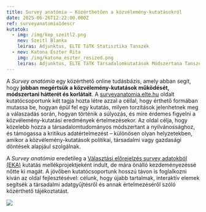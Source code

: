 ```yaml
---
title: Survey anatómia – Közérthetően a közvélemény-kutatásokról
date: 2025-06-26T12:22:00.000Z
ref: surveyanatomia1descr
kutatok:
  - img: /img/kep_szeitl2.png
    nev: Szeitl Blanka
    leiras: Adjunktus, ELTE TáTK Statisztika Tanszék
  - nev: Katona Eszter Rita
    img: /img/katona_eszter_resized.png
    leiras: Adjunktus, ELTE TáTK Társadalomkutatások Módszertana Tanszék
---
```

A *Survey anatómia* egy közérthető online tudásbázis, amely abban segít, hogy **jobban megértsük a közvélemény-kutatások működését, módszertani hátterét és korlátait**. A [surveyanatomia.elte.hu](https://surveyanatomia.elte.hu/)[](https://surveyanatomia.web.app/) oldalt kutatócsoportunk két tagja hozta létre azzal a céllal, hogy érthető formában mutassa be, hogyan épül fel egy kutatás, milyen torzítások jelenhetnek meg a válaszadás során, hogyan történik a súlyozás, és mire érdemes figyelni a közvélemény-kutatási eredmények értelmezésekor. Az oldal célja, hogy közelebb hozza a társadalomtudományos módszertant a nyilvánossághoz, és támogassa a kritikus adatértelmezést – különösen olyan helyzetekben, amikor a közvélemény-kutatások politikai, társadalmi vagy gazdasági döntések alapjául szolgálnak.

A *Survey anatómia* eredetileg a [Választási előrejelzés survey adatokból (EKA)](https://surveymethodsroom.hu/hu/projektek/2024-02-24-v%C3%A1laszt%C3%A1si-el%C5%91rejelz%C3%A9s-survey-adatokb%C3%B3l/)[](https://surveymethodsroom.hu/hu/projektek/2024-02-24-v%C3%A1laszt%C3%A1si-el%C5%91rejelz%C3%A9s-survey-adatokb%C3%B3l/) kutatás mellékprojektjeként indult, de mára önálló kezdeményezéssé nőtte ki magát. A jövőben kutatócsoportunk hosszú távon is foglalkozni kíván az oldal fejlesztésével: célunk, hogy újabb tartalmak, interaktív elemek segítsék a társadalmi adatgyűjtésről és annak értelmezéséről szóló közérthető tájékoztatást.

![](/img/surveyanatomia.png)
